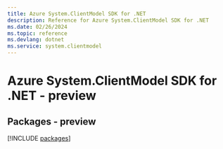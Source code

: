 ```yaml
---
title: Azure System.ClientModel SDK for .NET
description: Reference for Azure System.ClientModel SDK for .NET
ms.date: 02/26/2024
ms.topic: reference
ms.devlang: dotnet
ms.service: system.clientmodel
---
```

# Azure System.ClientModel SDK for .NET - preview
## Packages - preview
[!INCLUDE [packages](system.clientmodel-index.md)]